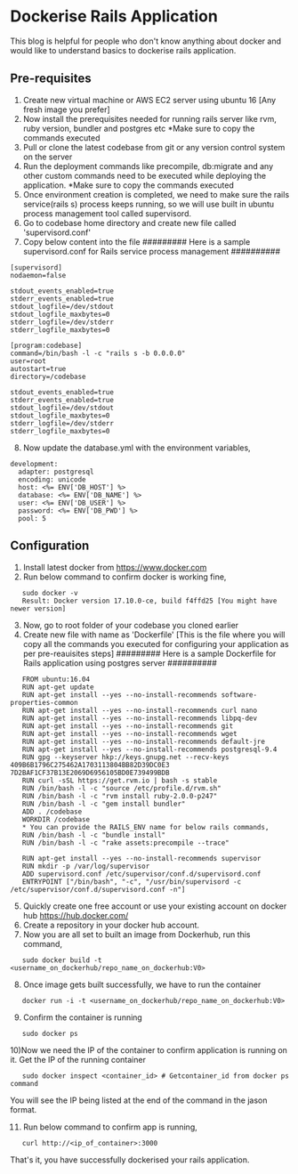 # Dockerise Rails Application
This blog is helpful for people who don't know anything about docker and would like to understand basics to dockerise rails application.

## Pre-requisites
1) Create new virtual machine or AWS EC2 server using ubuntu 16 [Any fresh image you prefer]
2) Now install the prerequisites needed for running rails server like rvm, ruby version, bundler and postgres etc 
    *Make sure to copy the commands executed
3) Pull or clone the latest codebase from git or any version control system on the server
4) Run the deployment commands like precompile, db:migrate and any other custom commands need to be executed while deploying the application.
    *Make sure to copy the commands executed
5) Once environment creation is completed, we need to make sure the rails service(rails s) process keeps running, so we will use built in ubuntu process management tool called supervisord.
6) Go to codebase home directory and create new file called 'supervisord.conf'
7) Copy below content into the file
######### Here is a sample supervisord.conf for Rails service process management ##########
```
[supervisord]
nodaemon=false
 
stdout_events_enabled=true
stderr_events_enabled=true
stdout_logfile=/dev/stdout
stdout_logfile_maxbytes=0
stderr_logfile=/dev/stderr
stderr_logfile_maxbytes=0
 
[program:codebase]
command=/bin/bash -l -c "rails s -b 0.0.0.0"     
user=root
autostart=true
directory=/codebase
 
stdout_events_enabled=true
stderr_events_enabled=true
stdout_logfile=/dev/stdout
stdout_logfile_maxbytes=0
stderr_logfile=/dev/stderr
stderr_logfile_maxbytes=0
```
8) Now update the database.yml with the environment variables,
```
development: 
  adapter: postgresql
  encoding: unicode
  host: <%= ENV['DB_HOST'] %>
  database: <%= ENV['DB_NAME'] %>
  user: <%= ENV['DB_USER'] %>
  password: <%= ENV['DB_PWD'] %>
  pool: 5
```

## Configuration
1) Install latest docker from https://www.docker.com
2) Run below command to confirm docker is working fine,
```
   sudo docker -v
   Result: Docker version 17.10.0-ce, build f4ffd25 [You might have newer version]
```   
3) Now, go to root folder of your codebase you cloned earlier
4) Create new file with name as 'Dockerfile' 
[This is the file where you will copy all the commands you executed for configuring your application as per pre-reauisites steps]
######### Here is a sample Dockerfile for Rails application using postgres server ##########
```
   FROM ubuntu:16.04
   RUN apt-get update
   RUN apt-get install --yes --no-install-recommends software-properties-common
   RUN apt-get install --yes --no-install-recommends curl nano
   RUN apt-get install --yes --no-install-recommends libpq-dev
   RUN apt-get install --yes --no-install-recommends git
   RUN apt-get install --yes --no-install-recommends wget
   RUN apt-get install --yes --no-install-recommends default-jre
   RUN apt-get install --yes --no-install-recommends postgresql-9.4
   RUN gpg --keyserver hkp://keys.gnupg.net --recv-keys 409B6B1796C275462A1703113804BB82D39DC0E3    7D2BAF1CF37B13E2069D6956105BD0E739499BDB
   RUN curl -sSL https://get.rvm.io | bash -s stable
   RUN /bin/bash -l -c "source /etc/profile.d/rvm.sh"
   RUN /bin/bash -l -c "rvm install ruby-2.0.0-p247"
   RUN /bin/bash -l -c "gem install bundler"
   ADD . /codebase
   WORKDIR /codebase
   * You can provide the RAILS_ENV name for below rails commands,
   RUN /bin/bash -l -c "bundle install"
   RUN /bin/bash -l -c "rake assets:precompile --trace"
   
   RUN apt-get install --yes --no-install-recommends supervisor
   RUN mkdir -p /var/log/supervisor
   ADD supervisord.conf /etc/supervisor/conf.d/supervisord.conf
   ENTRYPOINT ["/bin/bash", "-c", "/usr/bin/supervisord -c /etc/supervisor/conf.d/supervisord.conf -n"]
```

5) Quickly create one free account or use your existing account on docker hub https://hub.docker.com/
6) Create a repository in your docker hub account.
7) Now you are all set to built an image from Dockerhub, run this command,
```
   sudo docker build -t <username_on_dockerhub/repo_name_on_dockerhub:V0>
```
8) Once image gets built successfully, we have to run the container 
```
   docker run -i -t <username_on_dockerhub/repo_name_on_dockerhub:V0>
```
9) Confirm the container is running 
```
   sudo docker ps
```
10)Now we need the IP of the container to confirm application is running on it.
   Get the IP of the running container   
```
   sudo docker inspect <container_id> # Getcontainer_id from docker ps command
```
   You will see the IP being listed at the end of the command in the jason format.
   
11) Run below command to confirm app is running,
```
   curl http://<ip_of_container>:3000
```

That's it, you have successfully dockerised your rails application.
